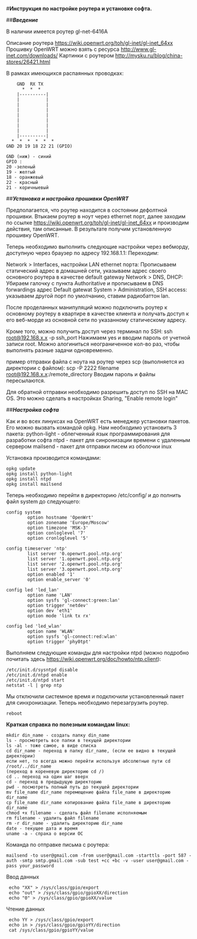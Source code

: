 #**Инструкция по настройке роутера и установке софта.**

##***Введение***

В наличии имеется роутер gl-net-6416A

Описание роутера https://wiki.openwrt.org/toh/gl-inet/gl-inet_64xx
Прошивку OpenWRT можно взять с ресурса http://www.gl-inet.com/downloads/
Картинки с роутером http://mysku.ru/blog/china-stores/26421.html

В рамках имеющихся распаянных проводках:
```
    GND  RX TX
      *  *  *
    |----------|
    |          |
    |          |
    |          |
    |          |
    |          |
    |          |
    |          |
    |----------|
  *  *  *  *  *  *
GND 20 19 18 22 21 (GPIO)

GND (ниж) - синий
GPIO :
20 -зеленый
19 - желтый
18 - оранжевый
22 - красный
21 - коричныевый
```

##***Установка и настройка прошивки OpenWRT***

Предполагается, что роутер находится в состоянии дефолтной прошивки.
Втыкаем роутер в ноут через ethernet порт, далее заходим по ссылке 
https://wiki.openwrt.org/toh/gl-inet/gl-inet_64xx и производим действия, там описанные.
В результате  получим установленную прошивку OpenWRT.

Теперь необходимо выполнить следующие настройки через вебморду, доступную через браузер по адресу 192.168.1.1:
Переходим: 

Network > Interfaces, настройки LAN ethernet порта: 
Прописываем статический адрес в домашней сети, указываем адрес своего основного роутера в качестве default gateway
Network > DNS, DHCP: Убираем галочку с пункта Authoritative и прописываем в DNS forwardings адрес Default gatewat 
System > Administration, SSH access: указываем другой порт по умолчанию, ставим радиобаттон lan.

После проделанных манипуляций можно подключить роутер к основному роутеру в квартире в качестве клиента
и получать доступ к его веб-морде из основной сети по указанному статическому адресу.

Кроме того, можно получить доступ через терминал по SSH:
ssh root@192.168.x.x -p ssh_port
Нажимаем yes и вводим пароль от учетной записи root.
Можно алогиниться неограниченное кол-во раз, чтобы выполнять разные задачи одновременно.

пример отправки файла с ноута на роутер через scp (выполняется из директории с файлом):
scp -P 2222 filename root@192.168.x.x:/remote_directory
Вводим пароль и файлы пересылаются.

Для обратной отправки необходимо разрешить доступ по SSH на MAC OS. Это можно сделать в настройках Sharing, "Enable remote login"

##***Настройка софта***

Как и во всех линуксах на OpenWRT есть менеджер установки пакетов. Его можно вызвать командой opkg.
Нам необходимо установить 3 пакета: 
python-light - облегченный язык программирования для разработки софта
ntpd - пакет для синронизации времени с удаленным сервером
mailsend - пакет для отправки писем из оболочки inux

Установка производится командами:
```
opkg update
opkg install python-light
opkg install ntpd
opkg install mailsend

```
Теперь необходимо перейти в директорию /etc/config/ и до полнить файл system до следующего:
```
config system
        option hostname 'OpenWrt'
        option zonename 'Europe/Moscow'
        option timezone 'MSK-3'
        option conloglevel '7'
        option cronloglevel '5'

config timeserver 'ntp'
        list server '0.openwrt.pool.ntp.org'
        list server '1.openwrt.pool.ntp.org'
        list server '2.openwrt.pool.ntp.org'
        list server '3.openwrt.pool.ntp.org'
        option enabled '1'
        option enable_server '0'

config led 'led_lan'
        option name 'LAN'
        option sysfs 'gl-connect:green:lan'
        option trigger 'netdev'
        option dev 'eth1'
        option mode 'link tx rx'

config led 'led_wlan'
        option name 'WLAN'
        option sysfs 'gl-connect:red:wlan'
        option trigger 'phy0tpt'
```
Выполняем следующие команды для настройки ntpd (можно подробно почитать здесь https://wiki.openwrt.org/doc/howto/ntp.client):
```
/etc/init.d/sysntpd disable
/etc/init.d/ntpd enable
/etc/init.d/ntpd start
netstat -l | grep ntp
```
Мы отключили системное время и подключили установленный пакет для синхронизации. 
Теперь необходимо перезагрузить роутер.
```
reboot
```

**Краткая справка по полезным командам linux:**
```
mkdir din_name - создать папку din_name
ls - просмотреть все папки в текущей директории
ls -al - тоже самое, в виде списка
cd dir_name - переход в папку dir_name, (если ее видно в текущей директории)
если нет, то всегда можно перейти используя абсолютные пути cd /root/../dir_name 
(переход в кореневую директорию cd /)
cd .. переход на один шаг вверх
cd - переход в предыдущую директорию
pwd - посмотреть полный путь до текущей директории
mv file_name dir_name перемещение файла file_name в директорию dir_name
cp file_name dir_name копирование файла file_name в директорию dir_name
chmod +x filename - сделать файл filename исполняемым
rm filename - удалить файл filename
rm -r dir_name - удалить директорию dir_name
date - текущее дата и время
uname -a - спрака о версии ОС
```

Команда по отправке письма с роутера:

```
mailsend -to user@gmail.com -from user@gmail.com -starttls -port 587 -auth -smtp smtp.gmail.com -sub test +cc +bc -v -user user@gmail.com -pass your_password
```


Ввод данных

```
 echo "XX" > /sys/class/gpio/export
 echo "out" > /sys/class/gpio/gpioXX/direction
 echo "0" > /sys/class/gpio/gpioXX/value
```

Чтение данных

```
 echo YY > /sys/class/gpio/export
 echo in > /sys/class/gpio/gpioYY/direction
 cat /sys/class/gpio/gpioYY/value
```
